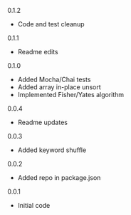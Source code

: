 0.1.2
- Code and test cleanup

0.1.1
- Readme edits

0.1.0
- Added Mocha/Chai tests
- Added array in-place unsort
- Implemented Fisher/Yates algorithm

0.0.4
- Readme updates

0.0.3
- Added keyword shuffle

0.0.2
- Added repo in package.json

0.0.1
- Initial code
